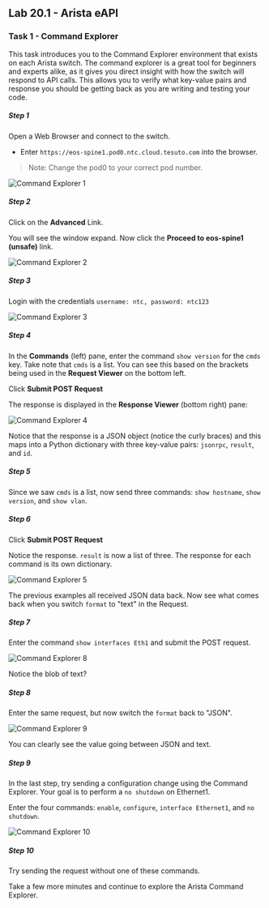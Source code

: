 ## Lab 20.1 - Arista eAPI

### Task 1 - Command Explorer

This task introduces you to the Command Explorer environment that exists on each Arista switch.  The command explorer is a great tool for beginners and experts alike, as it gives you direct insight with how the switch will respond to API calls.  This allows you to verify what key-value pairs and response you should be getting back as you are writing and testing your code.

##### Step 1

Open a Web Browser and connect to the switch.

- Enter `https://eos-spine1.pod0.ntc.cloud.tesuto.com` into the browser.

> Note: Change the pod0 to your correct pod number. 

![Command Explorer 1](images/arista_01.png)

##### Step 2

Click on the **Advanced** Link.

You will see the window expand.  Now click the **Proceed to eos-spine1 (unsafe)** link.

![Command Explorer 2](images/arista_02.png)

##### Step 3

Login with the credentials `username: ntc, password: ntc123`

![Command Explorer 3](images/arista_03.png)

##### Step 4

In the **Commands** (left) pane, enter the command `show version` for the `cmds` key.  Take note that `cmds` is a list.  You can see this based on the brackets being used in the **Request Viewer** on the bottom left.

Click **Submit POST Request**

The response is displayed in the **Response Viewer** (bottom right) pane:

![Command Explorer 4](images/arista_04.png)


Notice that the response is a JSON object (notice the curly braces) and this maps into a Python dictionary with three key-value pairs:  `jsonrpc`, `result`, and `id`.

##### Step 5

Since we saw `cmds` is a list, now send three commands:  `show hostname`, `show version`, and `show vlan`.

##### Step 6

Click **Submit POST Request**

Notice the response.  `result` is now a list of three.  The response for each command is its own dictionary.

![Command Explorer 5](images/arista_06.png)

The previous examples all received JSON data back.  Now see what comes back when you switch `format` to "text" in the Request.

##### Step 7

Enter the command `show interfaces Eth1` and submit the POST request.

![Command Explorer 8](images/arista_08.png)

Notice the blob of text?

##### Step 8

Enter the same request, but now switch the `format` back to "JSON".

![Command Explorer 9](images/arista_09.png)

You can clearly see the value going between JSON and text.

##### Step 9

In the last step, try sending a configuration change using the Command Explorer.  Your goal is to perform a `no shutdown` on Ethernet1.

Enter the four commands: `enable`, `configure`, `interface Ethernet1`, and `no shutdown`.

![Command Explorer 10](images/arista_10.png)

##### Step 10

Try sending the request without one of these commands.

Take a few more minutes and continue to explore the Arista Command Explorer.
